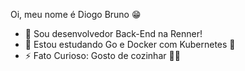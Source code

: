 Oi, meu nome é Diogo Bruno 😁

- 🔭 Sou desenvolvedor Back-End na Renner!
- 🌱 Estou estudando Go e Docker com Kubernetes 🐳
- ⚡ Fato Curioso: Gosto de cozinhar 🐱‍🚀


